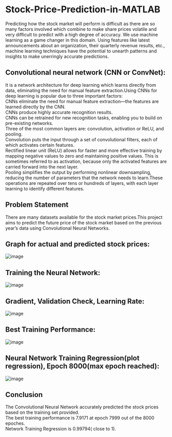 # Stock-Price-Prediction-in-MATLAB
Predicting how the stock market will perform is difficult as there are so many factors involved  which combine to make share prices volatile and very difficult to predict with a high degree of accuracy. We use machine learning as a game changer in this domain. Using features like latest announcements about an organization, their quarterly revenue results, etc., machine learning techniques have the potential to unearth patterns and insights to make unerringly accurate predictions.
## Convolutional neural network (CNN or ConvNet):
It is a network architecture for deep learning which learns directly from data, eliminating the need for manual feature extraction.Using CNNs for deep learning is popular due to three important factors:<br />
CNNs eliminate the need for manual feature extraction—the features are learned directly by the CNN.<br />
CNNs produce highly accurate recognition results.<br />
CNNs can be retrained for new recognition tasks, enabling you to build on pre-existing networks.<br />
Three of the most common layers are: convolution, activation or ReLU, and pooling.<br />
Convolution puts the input through a set of convolutional filters, each of which activates certain features.<br />
Rectified linear unit (ReLU) allows for faster and more effective training by mapping negative values to zero and maintaining positive values. This is sometimes referred to as activation, because only the activated features are carried forward into the next layer.<br />
Pooling simplifies the output by performing nonlinear downsampling, reducing the number of parameters that the network needs to learn.These operations are repeated over tens or hundreds of layers, with each layer learning to identify different features.<br />

## Problem Statement
There are many datasets available for the stock market prices.This project aims to predict the future price of the stock market based on the previous year’s data using Convolutional Neural Networks.<br />
## Graph for actual and predicted stock prices:
![image](https://user-images.githubusercontent.com/58883201/119706688-ece8d680-be77-11eb-8c4b-6d1d15df7d18.png)<br />
## Training the Neural Network:
![image](https://user-images.githubusercontent.com/58883201/119706725-f5d9a800-be77-11eb-9a5e-9f0fadaa05a0.png)<br />
## Gradient, Validation Check, Learning Rate:
![image](https://user-images.githubusercontent.com/58883201/119706749-feca7980-be77-11eb-9dca-148a9a996feb.png)<br />
## Best Training Performance:
![image](https://user-images.githubusercontent.com/58883201/119706779-08ec7800-be78-11eb-85b5-966ebcfcbd2b.png)<br />
## Neural Network Training Regression(plot regression), Epoch 8000(max epoch reached):
![image](https://user-images.githubusercontent.com/58883201/119706830-143fa380-be78-11eb-98c1-359bd02489df.png)<br />
## Conclusion 
The Convolutional Neural Network accurately predicted the stock prices based on the training set provided.<br />
The best training performance is 7.9171 at epoch 7999 out of the 8000 epoches.<br />
Network Training Regression is 0.99794( close to 1).<br />


